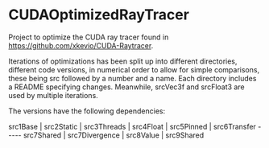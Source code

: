# CUDAOptimizedRayTracer
Project to optimize the CUDA ray tracer found in https://github.com/xkevio/CUDA-Raytracer.

Iterations of optimizations has been split up into different directories, different code versions, in numerical order to allow for simple comparisons, these being src followed by a number and a name. Each directory includes a README specifying changes. Meanwhile, srcVec3f and srcFloat3 are used by multiple iterations.

The versions have the following dependencies:

src1Base
    |
src2Static
    |
src3Threads
    |
src4Float
    |
src5Pinned
    |
src6Transfer ----- src7Shared
    |
src7Divergence
    |
src8Value
    |
src9Shared
